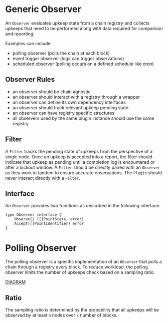 # Generic Observer
An `Observer` evaluates upkeep state from a chain registry and collects upkeeps
that need to be performed along with data required for comparison and reporting.

Examples can include:
- polling observer (polls the chain at each block)
- event trigger observer (logs can trigger observations)
- scheduled observer (polling occurs on a defined schedule like cron)

## Observer Rules
- an observer should be chain agnostic
- an observer should interact with a registry through a wrapper
- an observer can define its own dependency interfaces
- an observer should track relevant upkeep pending state
- an observer can have registry specific structures
- all observers used by the same plugin instance should use the same registry

## Filter
A `Filter` tracks the pending state of upkeeps from the perspective of a single
node. Once an upkeep is accepted into a report, the filter should indicate
that upkeep as pending until a completion log is encountered or after a lockout
window. A `Filter` should be directly paired with an `Observer` as they work in
tandem to ensure accurate observations. The `Plugin` should never interact 
directly with a `Filter`.

## Interface
An `Observer` provides two functions as described in the following interface.

```
type Observer interface {
    Observe() ([]PointState, error)
    Accept([]PointIdentifier) error
}
```

# Polling Observer
The polling observer is a specific implementation of an `Observer` that polls a
chain through a registry every block. To reduce workload, the polling observer
limits the number of upkeeps check based on a sampling ratio.

[DIAGRAM](./diagrams/POLLINGOBSERVER.md)

## Ratio
The sampling ratio is determined by the probability that all upkeeps will be
observed by at least `n` nodes over `x` number of blocks.
